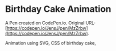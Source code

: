 # Birthday Cake Animation

A Pen created on CodePen.io. Original URL: [https://codepen.io/JensJ/pen/MzZrbw](https://codepen.io/JensJ/pen/MzZrbw).

Animation using SVG, CSS of birthday cake,